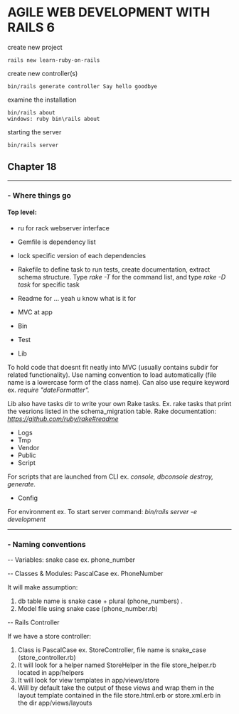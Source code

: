 # AGILE WEB DEVELOPMENT WITH RAILS 6
create new project
```
rails new learn-ruby-on-rails
```

create new controller(s)
```
bin/rails generate controller Say hello goodbye
```

examine the installation
```
bin/rails about
windows: ruby bin\rails about
```

starting the server
```
bin/rails server
```


## Chapter 18
----------------------------------
### - Where things go

#### Top level:

- ru for rack webserver interface
- Gemfile is dependency list
- lock specific version of each dependencies
- Rakefile to define task to run tests, create documentation, extract schema structure. Type _rake -T_ for the command list, and type _rake -D task_ for specific task
- Readme for … yeah u know what is it for

- MVC at app
- Bin
- Test
- Lib

To hold code that doesnt fit neatly into MVC (usually contains subdir for related functionality). Use naming convention to load automatically (file name is a lowercase form of the class name). Can also use require keyword ex. _require &quot;dateFormatter&quot;._

Lib also have tasks dir to write your own Rake tasks. Ex. rake tasks that print the vesrions listed in the schema\_migration table. Rake documentation: _https://github.com/ruby/rake#readme_

- Logs
- Tmp
- Vendor
- Public
- Script

For scripts that are launched from CLI ex. _console, dbconsole destroy, generate._

- Config

For environment ex. To start server command: _bin/rails server -e development_


------------------------------
### - Naming conventions


-- Variables: snake case ex. phone\_number

-- Classes &amp; Modules: PascalCase ex. PhoneNumber

  It will make assumption:

  1. db table name is snake case + plural (phone\_numbers) .
  2. Model file using snake case (phone\_number.rb)

-- Rails Controller

  If we have a store controller:

  1. Class is PascalCase ex. StoreController, file name is snake\_case (store\_controller.rb)
  2. It will look for a helper named StoreHelper in the file store\_helper.rb located in app/helpers
  3. It will look for view templates in app/views/store
  4. Will by default take the output of these views and wrap them in the layout template contained in the file store.html.erb or store.xml.erb in the dir app/views/layouts